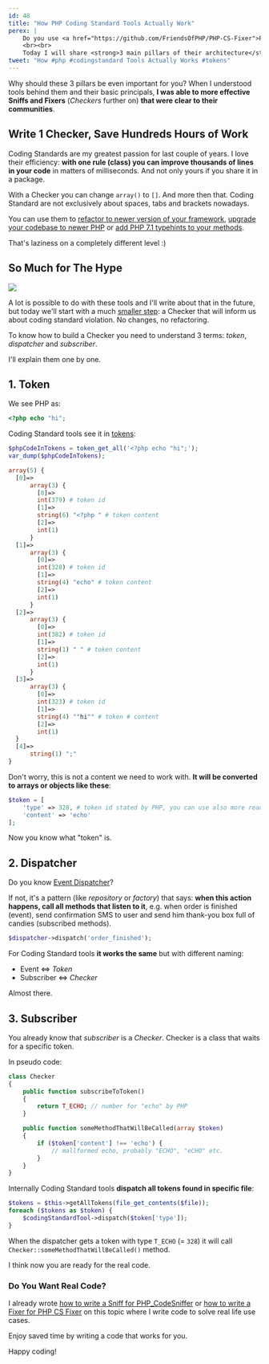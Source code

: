 ```yaml
---
id: 48
title: "How PHP Coding Standard Tools Actually Work"
perex: |
    Do you use <a href="https://github.com/FriendsOfPHP/PHP-CS-Fixer">PHP CS Fixer</a> or <a href="https://github.com/squizlabs/PHP_CodeSniffer">PHP_CodeSniffer</a>? Do you know the way they work is ~80 % the same? Do you wonder how they work under the hood?
    <br><br>
    Today I will share <strong>3 main pillars of their architecture</strong>.
tweet: "How #php #codingstandard Tools Actually Works #tokens"
---
```


Why should these 3 pillars be even important for you? When I understood tools behind them and their basic principals, **I was able to more effective Sniffs and Fixers** (*Checkers* further on) **that were clear to their communities**.

## Write 1 Checker, Save Hundreds Hours of Work

Coding Standards are my greatest passion for last couple of years. I love their efficiency: **with one rule (class) you can improve thousands of lines in your code** in matters of milliseconds. And not only yours if you share it in a package.

With a Checker you can change `array()` to `[]`. And more then that. Coding Standard are not exclusively about spaces, tabs and brackets nowadays.

You can use them to [refactor to newer version of your framework](https://daniel-siepmann.de/Posts/2017/2017-03-20-phpcs-code-migration.html),
 [upgrade your codebase to newer PHP](https://github.com/wimg/PHPCompatibility) or [add PHP 7.1 typehints to your methods](https://github.com/kukulich/php-type-hints-convertor).

That's laziness on a completely different level :)


## So Much for The Hype

<div class="text-center">
    <img src="https://content.artofmanliness.com/uploads/2015/08/Small-Things-Over-Time-2.jpg">
</div>

A lot is possible to do with these tools and I'll write about that in the future, but today we'll start with a much [smaller step](/blog/2017/02/22/fast-and-easy-way-to-learn-complex-topics/): a Checker that will inform us about coding standard violation. No changes, no refactoring.

To know how to build a Checker you need to understand 3 terms: *token*, *dispatcher* and *subscriber*.

I'll explain them one by one.



## 1. Token

We see PHP as:

```php
<?php echo "hi";
```

Coding Standard tools see it in [tokens](https://php.net/manual/en/tokens.php):

```php
$phpCodeInTokens = token_get_all('<?php echo "hi";');
var_dump($phpCodeInTokens);
```

```php
array(5) {
  [0]=>
      array(3) {
        [0]=>
        int(379) # token id
        [1]=>
        string(6) "<?php " # token content
        [2]=>
        int(1)
      }
  [1]=>
      array(3) {
        [0]=>
        int(328) # token id
        [1]=>
        string(4) "echo" # token content
        [2]=>
        int(1)
      }
  [2]=>
      array(3) {
        [0]=>
        int(382) # token id
        [1]=>
        string(1) " " # token content
        [2]=>
        int(1)
      }
  [3]=>
      array(3) {
        [0]=>
        int(323) # token id
        [1]=>
        string(4) ""hi"" # token # content
        [2]=>
        int(1)
  }
  [4]=>
      string(1) ";"
}
```

Don't worry, this is not a content we need to work with. **It will be converted to arrays or objects like these**:


```php
$token = [
    'type' => 328, # token id stated by PHP, you can use also more readable constant: T_ECHO (with value 328)
    'content' => 'echo'
];
```

Now you know what "token" is.



## 2. Dispatcher

Do you know [Event Dispatcher](https://pehapkari.cz/blog/2016/12/05/symfony-event-dispatcher/)?

If not, it's a pattern (like *repository* or *factory*) that says: **when this action happens, call all methods that listen to it**, e.g. when order is finished (event), send confirmation SMS to user and send him thank-you box full of candies (subscribed methods).

```php
$dispatcher->dispatch('order_finished');
```

For Coding Standard tools **it works the same** but with different naming:

- Event <=> *Token*
- Subscriber <=> *Checker*


Almost there.


## 3. Subscriber


You already know that *subscriber* is a *Checker*. Checker is a class that waits for a specific token.

In pseudo code:

```php
class Checker
{
    public function subscribeToToken()
    {
        return T_ECHO; // number for "echo" by PHP
    }

    public function someMethodThatWillBeCalled(array $token)
    {
        if ($token['content'] !== 'echo') {
            // mallformed echo, probably "ECHO", "eCHO" etc.
        }
    }
}
```

Internally Coding Standard tools **dispatch all tokens found in specific file**:

```php
$tokens = $this->getAllTokens(file_get_contents($file));
foreach ($tokens as $token) {
    $codingStandardTool->dispatch($token['type']);
}
```

When the dispatcher gets a token with type `T_ECHO` (= `328`) it will call  `Checker::someMethodThatWillBeCalled()` method.


I think now you are ready for the real code.

### Do You Want Real Code?

I already wrote [how to write a Sniff for PHP_CodeSniffer](/blog/2017/07/17/how-to-write-custom-sniff-for-code-sniffer-3/) or [how to write a Fixer for PHP CS Fixer](/blog/2017/07/24/how-to-write-custom-fixer-for-php-cs-fixer-24/) on this topic where I write code to solve  real life use cases.

Enjoy saved time by writing a code that works for you.

Happy coding!
